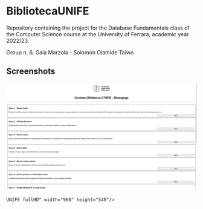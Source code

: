 # BibliotecaUNIFE

Repository containing the project for the Database Fundamentals class of the Computer Science course at the University of Ferrara, academic year 2022/23.

Group n. 6, Gaia Marzola - Solomon Olamide Taiwo

## Screenshots

<img src="Pagine web/immagini/full-hd-BibliotecaUNIFE.png">

`UNIFE fullHD" width="960" height="540"/>`
